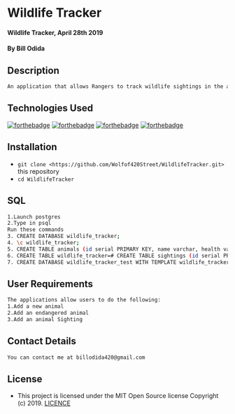# Wildlife Tracker
#### Wildlife Tracker, April 28th 2019
#### By **Bill Odida**
## Description

```bash
An application that allows Rangers to track wildlife sightings in the area.
```
## Technologies Used
[![forthebadge](https://forthebadge.com/images/badges/powered-by-electricity.svg)](https://forthebadge.com)
[![forthebadge](https://forthebadge.com/images/badges/made-with-java.svg)](https://forthebadge.com)
[![forthebadge](https://forthebadge.com/images/badges/uses-html.svg)](https://forthebadge.com)
[![forthebadge](https://forthebadge.com/images/badges/uses-css.svg)](https://forthebadge.com)

## Installation
* `git clone <https://github.com/Wolfof420Street/WildlifeTracker.git>` this repository
* `cd WildlifeTracker`

## SQL
```bash
1.Launch postgres
2.Type in psql
Run these commands
3. CREATE DATABASE wildlife_tracker;
4. \c wildlife_tracker;
5. CREATE TABLE animals (id serial PRIMARY KEY, name varchar, health varchar, age varchar, type varchar);
6. CREATE TABLE wildlife_tracker=# CREATE TABLE sightings (id serial PRIMARY KEY, animal_id int, location varchar, ranger_name varchar, timestamp timestamp);
7. CREATE DATABASE wildlife_tracker_test WITH TEMPLATE wildlife_tracker;
```
## User Requirements
```bash
The applications allow users to do the following:
1.Add a new animal
2.Add an endangered animal
3.Add an animal Sighting

```

## Contact Details
```bash
You can contact me at billodida420@gmail.com
```

## License
- This project is licensed under the MIT Open Source license Copyright (c) 2019. [LICENCE](https://github.com/Wolfof420Street/WildlifeTracker/blob/master/LICENCE)

